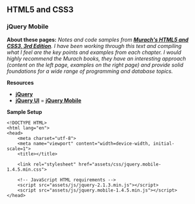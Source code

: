 ## HTML5 and CSS3

### jQuery Mobile

**About these pages:** *Notes and code samples from **[Murach's HTML5 and CSS3, 3rd Edition](https://www.murach.com/shop/murachs-html5-and-css3-3rd-edition-detail)**. I have been working through this text and compiling what I feel are the key points and examples from each chapter. I would highly recommend the Murach books, they have an interesting approach (content on the left page, examples on the right page) and provide solid foundations for a wide range of programming and database topics.* 

**Resources**

- **[jQuery](https://jquery.com/)**
- **[jQuery UI](https://jqueryui.com/)**
= **[jQuery Mobile](http://jquerymobile.com/)**

**Sample Setup**

    <!DOCTYPE HTML>
    <html lang="en">
    <head>
        <meta charset="utf-8">
        <meta name="viewport" content="width=device-width, initial-scale=1"> 
        <title></title>
        
        <link rel="stylesheet" href="assets/css/jquery.mobile-1.4.5.min.css">
        
        <!-- JavaScript HTML requirements -->
        <script src="assets/js/jquery-2.1.3.min.js"></script>
        <script src="assets/js/jquery.mobile-1.4.5.min.js"></script>
    </head>